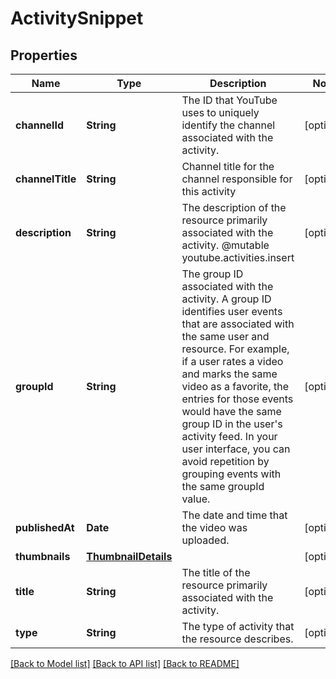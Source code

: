 # ActivitySnippet

## Properties
Name | Type | Description | Notes
------------ | ------------- | ------------- | -------------
**channelId** | **String** | The ID that YouTube uses to uniquely identify the channel associated with the activity. | [optional] 
**channelTitle** | **String** | Channel title for the channel responsible for this activity | [optional] 
**description** | **String** | The description of the resource primarily associated with the activity. @mutable youtube.activities.insert | [optional] 
**groupId** | **String** | The group ID associated with the activity. A group ID identifies user events that are associated with the same user and resource. For example, if a user rates a video and marks the same video as a favorite, the entries for those events would have the same group ID in the user&#39;s activity feed. In your user interface, you can avoid repetition by grouping events with the same groupId value. | [optional] 
**publishedAt** | **Date** | The date and time that the video was uploaded. | [optional] 
**thumbnails** | [**ThumbnailDetails**](ThumbnailDetails.md) |  | [optional] 
**title** | **String** | The title of the resource primarily associated with the activity. | [optional] 
**type** | **String** | The type of activity that the resource describes. | [optional] 

[[Back to Model list]](../README.md#documentation-for-models) [[Back to API list]](../README.md#documentation-for-api-endpoints) [[Back to README]](../README.md)


